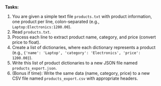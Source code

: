 **Tasks:**
1.  You are given a simple text file `products.txt` with product information, one product per line, colon-separated (e.g., `Laptop:Electronics:1200.00`).
2.  Read `products.txt`.
3.  Process each line to extract product name, category, and price (convert price to float).
4.  Create a list of dictionaries, where each dictionary represents a product (e.g., `{'name': 'Laptop', 'category': 'Electronics', 'price': 1200.00}`).
5.  Write this list of product dictionaries to a new JSON file named `products_export.json`.
6.  (Bonus if time): Write the same data (name, category, price) to a new CSV file named `products_export.csv` with appropriate headers.
